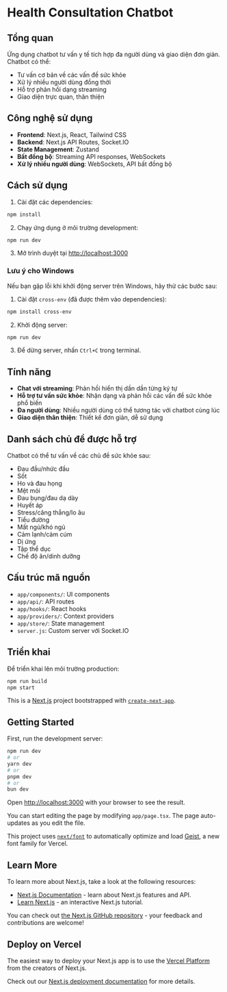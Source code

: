 # Health Consultation Chatbot

## Tổng quan
Ứng dụng chatbot tư vấn y tế tích hợp đa người dùng và giao diện đơn giản. Chatbot có thể:
- Tư vấn cơ bản về các vấn đề sức khỏe
- Xử lý nhiều người dùng đồng thời 
- Hỗ trợ phản hồi dạng streaming
- Giao diện trực quan, thân thiện

## Công nghệ sử dụng
- **Frontend**: Next.js, React, Tailwind CSS
- **Backend**: Next.js API Routes, Socket.IO
- **State Management**: Zustand
- **Bất đồng bộ**: Streaming API responses, WebSockets
- **Xử lý nhiều người dùng**: WebSockets, API bất đồng bộ

## Cách sử dụng
1. Cài đặt các dependencies:
```bash
npm install
```

2. Chạy ứng dụng ở môi trường development:
```bash
npm run dev
```

3. Mở trình duyệt tại [http://localhost:3000](http://localhost:3000)

### Lưu ý cho Windows
Nếu bạn gặp lỗi khi khởi động server trên Windows, hãy thử các bước sau:

1. Cài đặt `cross-env` (đã được thêm vào dependencies):
```bash
npm install cross-env
```

2. Khởi động server:
```bash
npm run dev
```

3. Để dừng server, nhấn `Ctrl+C` trong terminal.

## Tính năng
- **Chat với streaming**: Phản hồi hiển thị dần dần từng ký tự 
- **Hỗ trợ tư vấn sức khỏe**: Nhận dạng và phản hồi các vấn đề sức khỏe phổ biến
- **Đa người dùng**: Nhiều người dùng có thể tương tác với chatbot cùng lúc
- **Giao diện thân thiện**: Thiết kế đơn giản, dễ sử dụng

## Danh sách chủ đề được hỗ trợ
Chatbot có thể tư vấn về các chủ đề sức khỏe sau:
- Đau đầu/nhức đầu
- Sốt
- Ho và đau họng
- Mệt mỏi
- Đau bụng/đau dạ dày
- Huyết áp
- Stress/căng thẳng/lo âu
- Tiểu đường
- Mất ngủ/khó ngủ
- Cảm lạnh/cảm cúm
- Dị ứng
- Tập thể dục
- Chế độ ăn/dinh dưỡng

## Cấu trúc mã nguồn
- `app/components/`: UI components 
- `app/api/`: API routes
- `app/hooks/`: React hooks
- `app/providers/`: Context providers
- `app/store/`: State management
- `server.js`: Custom server với Socket.IO

## Triển khai
Để triển khai lên môi trường production:
```bash
npm run build
npm start
```

This is a [Next.js](https://nextjs.org) project bootstrapped with [`create-next-app`](https://nextjs.org/docs/app/api-reference/cli/create-next-app).

## Getting Started

First, run the development server:

```bash
npm run dev
# or
yarn dev
# or
pnpm dev
# or
bun dev
```

Open [http://localhost:3000](http://localhost:3000) with your browser to see the result.

You can start editing the page by modifying `app/page.tsx`. The page auto-updates as you edit the file.

This project uses [`next/font`](https://nextjs.org/docs/app/building-your-application/optimizing/fonts) to automatically optimize and load [Geist](https://vercel.com/font), a new font family for Vercel.

## Learn More

To learn more about Next.js, take a look at the following resources:

- [Next.js Documentation](https://nextjs.org/docs) - learn about Next.js features and API.
- [Learn Next.js](https://nextjs.org/learn) - an interactive Next.js tutorial.

You can check out [the Next.js GitHub repository](https://github.com/vercel/next.js) - your feedback and contributions are welcome!

## Deploy on Vercel

The easiest way to deploy your Next.js app is to use the [Vercel Platform](https://vercel.com/new?utm_medium=default-template&filter=next.js&utm_source=create-next-app&utm_campaign=create-next-app-readme) from the creators of Next.js.

Check out our [Next.js deployment documentation](https://nextjs.org/docs/app/building-your-application/deploying) for more details.
